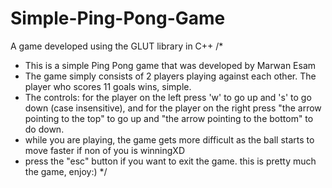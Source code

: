 # Simple-Ping-Pong-Game
A game developed using the GLUT library in C++
/*
- This is a simple Ping Pong game that was developed by Marwan Esam
- The game simply consists of 2 players playing against each other. The player who scores 11 goals wins, simple.
- The controls: for the player on the left press 'w' to go up and 's' to go down (case insensitive),
and for the player on the right press "the arrow pointing to the top" to go up and "the arrow pointing to the bottom" to do down.
- while you are playing, the game gets more difficult as the ball starts to move faster if non of you is winningXD
- press the "esc" button if you want to exit the game.
this is pretty much the game, enjoy:)
*/
